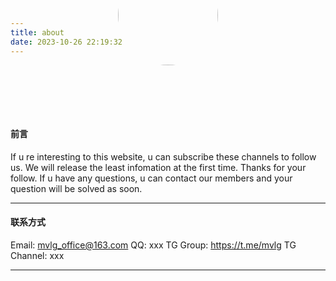 ```yaml
---
title: about
date: 2023-10-26 22:19:32
---
```


<style>
.circle_50 {
    width: 10rem;
    height: 10rem;
    border-radius: 50%;
    /* background: pink; */
}
.avatar_frame {
    width: 100%;
    height: 2rem;
    display: relative;
    /* background: red; */
    padding: 3rem 0rem 0rem 0rem;
}
.avater {
    width: 10rem;
    height: 10rem;
    margin: -13rem auto;
    z-index: 999;
}
</style>


<div class="avatar_frame">
    <div class="avater">
        <img class="circle_50" src="https://pic.imgdb.cn/item/653baa71c458853aef224319.png">
    </div>
</div>


#### 前言
If u re interesting to this website, u can subscribe these channels to follow us. We will release the least infomation at the first time. Thanks for your follow. 
If u have any questions, u can contact our members and your question will be solved as soon.

---
#### 联系方式
Email: mvlg_office@163.com
QQ: xxx
TG Group: https://t.me/mvlg
TG Channel: xxx

---